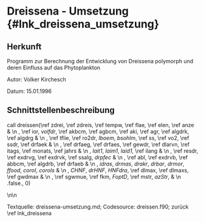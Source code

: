 Dreissena - Umsetzung {#lnk_dreissena_umsetzung}
========================= 

## Herkunft ##
Programm zur Berechnung der Entwicklung von Dreissena polymorph und deren 
Einfluss auf das Phytoplankton

Autor: Volker Kirchesch

Datum: 15.01.1996

## Schnittstellenbeschreibung ##
call dreissen(\ref zdrei, \ref zdreis, \ref tempw, \ref flae, \ref elen, 
    \ref anze                   & \n
			, \ref ior, *volfdr*, \ref akbcm, \ref agbcm, \ref aki, \ref agr, 
			\ref algdrk, \ref algdrg       & \n
			, \ref tflie, \ref ro2dr, *lboem*, *bsohlm*, \ref ss, 
			\ref vo2, \ref ssdr, \ref drfaek        & \n
			, \ref drfaeg, \ref drfaes, \ref gewdr, \ref dlarvn, \ref itags, 
			\ref monats, \ref jahrs      & \n
			, *lait1*, *laim1*, *laid1*, 
			\ref ilang                            & \n
			, \ref resdr, \ref exdrvg, \ref exdrvk, \ref ssalg, 
			*drpfec*                   & \n
			, \ref abl, \ref exdrvb, \ref abbcm, \ref algdrb, 
			\ref drfaeb                     & \n
			, *idras*, *drmas*, *drakr*, *drbar*, *drmor*, 
			*ffood*, *coroI*, *coroIs*   & \n
			, *CHNF*, *drHNF*, *HNFdra*, \ref dlmax, \ref dlmaxs, 
			\ref gwdmax              & \n
			, \ref sgwmue, \ref fkm, *FoptD*, \ref mstr, 
			*azStr*,                       & \n
			.false., 0)

\n\n

Textquelle: dreissena-umsetzung.md; Codesource: dreissen.f90; 
zurück \ref lnk_dreissena
